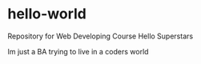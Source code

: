 # hello-world
Repository for Web Developing Course
Hello Superstars

Im just a BA trying to live in a coders world

